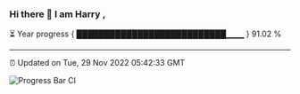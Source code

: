 ### Hi there 👋 I am Harry , 

⏳ Year progress { ███████████████████████████▁▁▁ } 91.02 %

---

⏰ Updated on Tue, 29 Nov 2022 05:42:33 GMT

![Progress Bar CI](https://github.com/duykhang68/duykhang68/workflows/Progress%20Bar%20CI/badge.svg)
